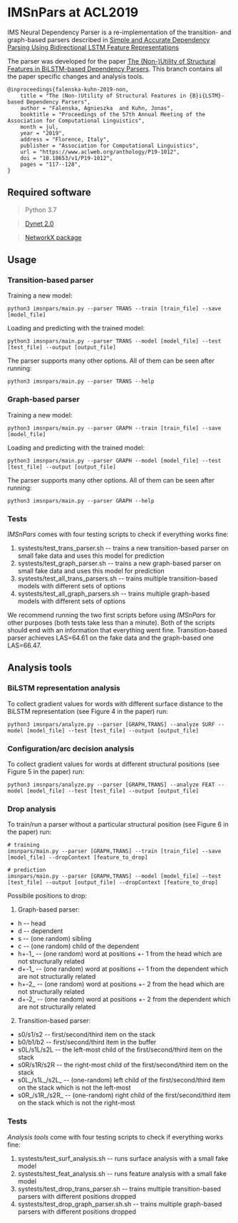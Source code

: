 # IMSnPars at ACL2019

IMS Neural Dependency Parser is a re-implementation of the transition- and graph-based parsers described in [Simple and Accurate Dependency Parsing
Using Bidirectional LSTM Feature Representations](https://aclweb.org/anthology/Q16-1023)

The parser was developed for the paper [The (Non-)Utility of Structural Features in BiLSTM-based
Dependency Parsers](https://www.aclweb.org/anthology/P19-1012). This branch contains all the paper specific changes and analysis tools.

```
@inproceedings{falenska-kuhn-2019-non,
    title = "The (Non-)Utility of Structural Features in {B}i{LSTM}-based Dependency Parsers",
    author = "Falenska, Agnieszka  and Kuhn, Jonas",
    booktitle = "Proceedings of the 57th Annual Meeting of the Association for Computational Linguistics",
    month = jul,
    year = "2019",
    address = "Florence, Italy",
    publisher = "Association for Computational Linguistics",
    url = "https://www.aclweb.org/anthology/P19-1012",
    doi = "10.18653/v1/P19-1012",
    pages = "117--128",
}
```

## Required software

> Python 3.7

> [Dynet 2.0](http://dynet.io/)

> [NetworkX package](https://networkx.github.io/)

## Usage

### Transition-based parser

Training a new model:
```
python3 imsnpars/main.py --parser TRANS --train [train_file] --save [model_file]
```

Loading and predicting with the trained model:
```
python3 imsnpars/main.py --parser TRANS --model [model_file] --test  [test_file] --output [output_file]
```

The parser supports many other options. All of them can be seen after running:
```
python3 imsnpars/main.py --parser TRANS --help
```

### Graph-based parser

Training a new model:
```
python3 imsnpars/main.py --parser GRAPH --train [train_file] --save [model_file]
```

Loading and predicting with the trained model:
```
python3 imsnpars/main.py --parser GRAPH --model [model_file] --test  [test_file] --output [output_file]
```

The parser supports many other options. All of them can be seen after running:
```
python3 imsnpars/main.py --parser GRAPH --help
```

### Tests

*IMSnPars* comes with four testing scripts to check if everything works fine:
1. systests/test_trans_parser.sh -- trains a new transition-based parser on small fake data and uses this model for prediction
2. systests/test_graph_parser.sh -- trains a new graph-based parser on small fake data and uses this model for prediction
3. systests/test_all_trans_parsers.sh -- trains multiple transition-based models with different sets of options
4. systests/test_all_graph_parsers.sh -- trains multiple graph-based models with different sets of options

We recommend running the two first scripts before using *IMSnPars* for other purposes (both tests take less than a minute). Both of the scripts should end with an information that everything went fine. Transition-based parser achieves LAS=64.61 on the fake data and the graph-based one LAS=66.47.

## Analysis tools

### BiLSTM representation analysis

To collect gradient values for words with different surface distance to the BiLSTM representation (see Figure 4 in the paper) run:

``` 
python3 imsnpars/analyze.py --parser [GRAPH,TRANS] --analyze SURF --model [model_file] --test [test_file] --output [output_file]
```

### Configuration/arc decision analysis

To collect gradient values for words at different structural positions (see Figure 5 in the paper) run:

``` 
python3 imsnpars/analyze.py --parser [GRAPH,TRANS] --analyze FEAT --model [model_file] --test [test_file] --output [output_file]
```

### Drop analysis

To train/run a parser without a particular structural position (see Figure 6 in the paper) run:

``` 
# training
imsnpars/main.py --parser [GRAPH,TRANS] --train [train_file] --save [model_file] --dropContext [feature_to_drop]

# prediction
imsnpars/main.py --parser [GRAPH,TRANS] --model [model_file] --test  [test_file] --output [output_file] --dropContext [feature_to_drop]
```

Possibile positions to drop:
1. Graph-based parser:
  * h -- head
  * d -- dependent
  * s -- (one random) sibling
  * c -- (one random) child of the dependent
  * h+-1_ -- (one random) word at positions +- 1 from the head which are not structurally related
  * d+-1_ -- (one random) word at positions +- 1 from the dependent which are not structurally related
  * h+-2_ -- (one random) word at positions +- 2 from the head which are not structurally related
  * d+-2_ -- (one random) word at positions +- 2 from the dependent which are not structurally related
  
2. Transition-based parser:
  * s0/s1/s2 -- first/second/third item on the stack
  * b0/b1/b2 -- first/second/third item in the buffer
  * s0L/s1L/s2L -- the left-most child of the first/second/third item on the stack
  * s0R/s1R/s2R -- the right-most child of the first/second/third item on the stack
  * s0L_/s1L_/s2L_ -- (one-random) left child of the first/second/third item on the stack which is not the left-most
  * s0R_/s1R_/s2R_ -- (one-random) right child of the first/second/third item on the stack which is not the right-most

### Tests

*Analysis tools* come with four testing scripts to check if everything works fine:
1. systests/test_surf_analysis.sh -- runs surface analysis with a small fake model
2. systests/test_feat_analysis.sh -- runs feature analysis with a small fake model
3. systests/test_drop_trans_parser.sh -- trains multiple transition-based parsers with different positions dropped
4. systests/test_drop_graph_parser.sh.sh -- trains multiple graph-based parsers with different positions dropped


